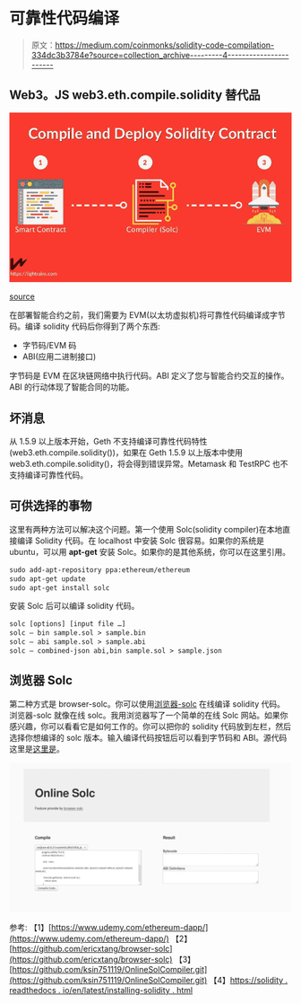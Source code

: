 # 可靠性代码编译

> 原文：<https://medium.com/coinmonks/solidity-code-compilation-334dc3b3784e?source=collection_archive---------4----------------------->

## Web3。JS web3.eth.compile.solidity 替代品

![](img/89804f2f7412eb0bb4e164a019b15ea9.png)

[source](https://lightrains.com/blogs/compile-deploy-solidity-contract-ethereum-console-geth-part-1)

在部署智能合约之前，我们需要为 EVM(以太坊虚拟机)将可靠性代码编译成字节码。编译 solidity 代码后你得到了两个东西:

*   字节码/EVM 码
*   ABI(应用二进制接口)

字节码是 EVM 在区块链网络中执行代码。ABI 定义了您与智能合约交互的操作。ABI 的行动体现了智能合同的功能。

## 坏消息

从 1.5.9 以上版本开始，Geth 不支持编译可靠性代码特性(web3.eth.compile.solidity())，如果在 Geth 1.5.9 以上版本中使用 web3.eth.compile.solidity()，将会得到错误异常。Metamask 和 TestRPC 也不支持编译可靠性代码。

## 可供选择的事物

这里有两种方法可以解决这个问题。第一个使用 Solc(solidity compiler)在本地直接编译 Solidity 代码。在 localhost 中安装 Solc 很容易。如果你的系统是 ubuntu，可以用 **apt-get** 安装 Solc。如果你的是其他系统，你可以在这里引用。

```
sudo add-apt-repository ppa:ethereum/ethereum
sudo apt-get update
sudo apt-get install solc
```

安装 Solc 后可以编译 solidity 代码。

```
solc [options] [input file …]
solc — bin sample.sol > sample.bin
solc — abi sample.sol > sample.abi
solc — combined-json abi,bin sample.sol > sample.json
```

## 浏览器 Solc

第二种方式是 browser-solc。你可以使用[浏览器-solc](https://github.com/ericxtang/browser-solc) 在线编译 solidity 代码。浏览器-solc 就像在线 solc。我用浏览器写了一个简单的在线 Solc 网站。如果你感兴趣，你可以看看它是如何工作的。你可以把你的 solidity 代码放到左栏，然后选择你想编译的 solc 版本。输入编译代码按钮后可以看到字节码和 ABI。源代码这里是[这里是](https://github.com/ksin751119/OnlineSolCompiler)。

![](img/c021c1df80f351e58aedfcdf6e35726e.png)

参考:
【1】[https://www.udemy.com/ethereum-dapp/](https://www.udemy.com/ethereum-dapp/)
【2】[https://github.com/ericxtang/browser-solc](https://github.com/ericxtang/browser-solc)
【3】[https://github.com/ksin751119/OnlineSolCompiler.git](https://github.com/ksin751119/OnlineSolCompiler.git)
【4】[https://solidity . readthedocs . io/en/latest/installing-solidity . html](https://solidity.readthedocs.io/en/latest/installing-solidity.html)